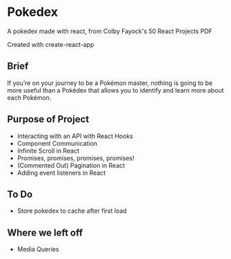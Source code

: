 # Pokedex

A pokedex made with react, from Colby Fayock's 50 React Projects PDF

Created with create-react-app

## Brief

If you’re on your journey to be a Pokémon master, nothing is going to be more useful than a Pokédex that allows you to identify and learn more about each Pokémon.

## Purpose of Project

- Interacting with an API with React Hooks
- Component Communication
- Infinite Scroll in React
- Promises, promises, promises, promises!
- (Commented Out) Pagination in React
- Adding event listeners in React

## To Do

- Store pokedex to cache after first load

## Where we left off

- Media Queries
